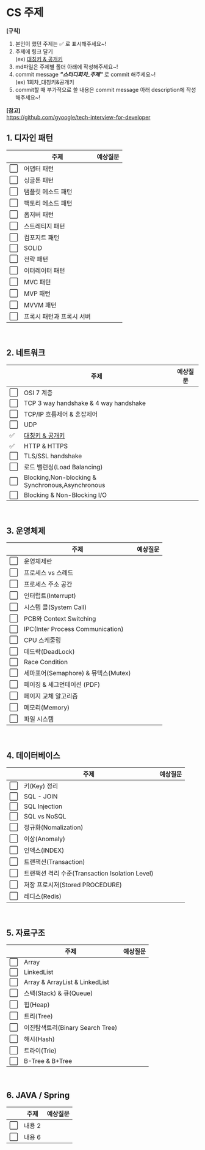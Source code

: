 CS 주제 
=======================================
**[규칙]**
1. 본인이 했던 주제는 :white_check_mark: 로 표시해주세요~!
2. 주제에 링크 달기 <br/>
   (ex) [대칭키 & 공개키](네트워크/대칭키&공개키.md)
3. md파일은 주제별 폴더 아래에 작성해주세요~!
4. commit message ***"스터디회차_주제"*** 로 commit 해주세요~! <br/>
   (ex) 1회차_대칭키&공개키
5. commit할 때 부가적으로 쓸 내용은 commit message 아래 description에 작성해주세요~!

**[참고]** <br/>
https://github.com/gyoogle/tech-interview-for-developer

## 1. 디자인 패턴
||주제|예상질문|
|---|---|---|
| :white_large_square: |어댑터 패턴||
| :white_large_square: |싱글톤 패턴||
| :white_large_square: |탬플릿 메소드 패턴||
| :white_large_square: |팩토리 메소드 패턴||
| :white_large_square: |옵저버 패턴||
| :white_large_square: |스트레티지 패턴||
| :white_large_square: |컴포지트 패턴||
| :white_large_square: |SOLID||
| :white_large_square: |전략 패턴||
| :white_large_square: |이터레이터 패턴||
| :white_large_square: |MVC 패턴||
| :white_large_square: |MVP 패턴||
| :white_large_square: |MVVM 패턴||
| :white_large_square: |프록시 패턴과 프록시 서버||

<br/>

## 2. 네트워크 
||주제|예상질문|
|---|---|---|
| :white_large_square: |OSI 7 계층||
| :white_large_square: |TCP 3 way handshake & 4 way handshake||
| :white_large_square: |TCP/IP 흐름제어 & 혼잡제어||
| :white_large_square: |UDP||
| :white_check_mark: |[대칭키 & 공개키](네트워크/대칭키&공개키.md)||
| :white_check_mark: |HTTP & HTTPS||
| :white_large_square: |TLS/SSL handshake||
| :white_large_square: |로드 밸런싱(Load Balancing)||
| :white_large_square: |Blocking,Non-blocking & Synchronous,Asynchronous||
| :white_large_square: |Blocking & Non-Blocking I/O||

<br/>

## 3. 운영체제
||주제|예상질문|
|---|---|---|
| :white_large_square: |운영체제란||
| :white_large_square: |프로세스 vs 스레드||
| :white_large_square: |프로세스 주소 공간||
| :white_large_square: |인터럽트(Interrupt)||
| :white_large_square: |시스템 콜(System Call)||
| :white_large_square: |PCB와 Context Switching||
| :white_large_square: |IPC(Inter Process Communication)||
| :white_large_square: |CPU 스케줄링||
| :white_large_square: |데드락(DeadLock)||
| :white_large_square: |Race Condition||
| :white_large_square: |세마포어(Semaphore) & 뮤텍스(Mutex)||
| :white_large_square: |페이징 & 세그먼테이션 (PDF)||
| :white_large_square: |페이지 교체 알고리즘||
| :white_large_square: |메모리(Memory)||
| :white_large_square: |파일 시스템||

<br/>

## 4. 데이터베이스
||주제|예상질문|
|---|---|---|
| :white_large_square: |키(Key) 정리||
| :white_large_square: |SQL - JOIN||
| :white_large_square: |SQL Injection||
| :white_large_square: |SQL vs NoSQL||
| :white_large_square: |정규화(Nomalization)||
| :white_large_square: |이상(Anomaly)||
| :white_large_square: |인덱스(INDEX)||
| :white_large_square: |트랜잭션(Transaction)||
| :white_large_square: |트랜잭션 격리 수준(Transaction Isolation Level)||
| :white_large_square: |저장 프로시저(Stored PROCEDURE)||
| :white_large_square: |레디스(Redis)||

<br/>

## 5. 자료구조
||주제|예상질문|
|---|---|---|
| :white_large_square: |Array||
| :white_large_square: |LinkedList||
| :white_large_square: |Array & ArrayList & LinkedList||
| :white_large_square: |스택(Stack) & 큐(Queue)||
| :white_large_square: |힙(Heap)||
| :white_large_square: |트리(Tree)||
| :white_large_square: |이진탐색트리(Binary Search Tree)||
| :white_large_square: |해시(Hash)||
| :white_large_square: |트라이(Trie)||
| :white_large_square: |B-Tree & B+Tree||

<br/>

## 6. JAVA / Spring
||주제|예상질문|
|---|---|---|
| :white_large_square: |내용 2||
| :white_large_square: |내용 6||

